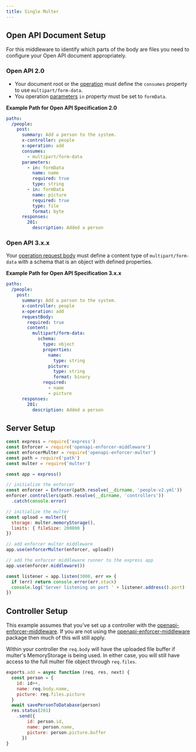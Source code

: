 ```yaml
---
title: Single Multer
---
```


## Open API Document Setup

For this middleware to identify which parts of the body are files you need to configure your Open API document appropriately.

### Open API 2.0

- Your document root or the [operation](https://github.com/OAI/OpenAPI-Specification/blob/master/versions/2.0.md#operationObject) must define the `consumes` property to use `multipart/form-data`.
- You operation [parameters](https://github.com/OAI/OpenAPI-Specification/blob/master/versions/2.0.md#parameterObject) `in` property must be set to `formData`.

**Example Path for Open API Specification 2.0**

```yml
paths:
  /people:
    post:
      summary: Add a person to the system.
      x-controller: people
      x-operation: add
      consumes:
        - multipart/form-data
      parameters:
        - in: formData
          name: name
          required: true
          type: string
        - in: formData
          name: picture
          required: true
          type: file
          format: byte
      responses:
        201:
          description: Added a person
```

### Open API 3.x.x

Your [operation request body](https://github.com/OAI/OpenAPI-Specification/blob/master/versions/3.0.2.md#requestBodyObject) must define a content type of `multipart/form-data` with a schema that is an object with defined properties.

**Example Path for Open API Specification 3.x.x**

```yml
paths:
  /people:
    post:
      summary: Add a person to the system.
      x-controller: people
      x-operation: add
      requestBody:
        required: true
        content:
          multipart/form-data:
            schema:
              type: object
              properties:
                name:
                  type: string
                picture:
                  type: string
                  format: binary
              required:
                - name
                - picture
      responses:
        201:
          description: Added a person
```

## Server Setup 

```js
const express = require('express')
const Enforcer = require('openapi-enforcer-middleware')
const enforcerMulter = require('openapi-enforcer-multer')
const path = require('path')
const multer = require('multer')

const app = express()

// initialize the enforcer
const enforcer = Enforcer(path.resolve(__dirname, 'people-v2.yml'))
enforcer.controllers(path.resolve(__dirname, 'controllers'))
  .catch(console.error)

// initialize the multer
const upload = multer({
  storage: multer.memoryStorage(),
  limits: { fileSize: 200000 }
})

// add enforcer multer middleware
app.use(enforcerMulter(enforcer, upload))

// add the enforcer middleware runner to the express app
app.use(enforcer.middleware())

const listener = app.listen(3000, err => {
  if (err) return console.error(err.stack)
  console.log('Server listening on port ' + listener.address().port)
})
```

## Controller Setup

This example assumes that you've set up a controller with the [openapi-enforcer-middleware](https://www.npmjs.com/package/openapi-enforcer-middleware). If you are not using the [openapi-enforcer-middleware](https://www.npmjs.com/package/openapi-enforcer-middleware) package then much of this will still apply.

Within your controller the `req.body` will have the uploaded file buffer if multer's MemoryStorage is being used. In either case, you will still have access to the full multer file object through `req.files`.

```js
exports.add = async function (req, res, next) {
  const person = {
    id: id++,
    name: req.body.name,
    picture: req.files.picture
  }
  await savePersonToDatabase(person)
  res.status(201)
    .send({
        id: person.id,
        name: person.name,
        picture: person.picture.buffer
      })
}
```

